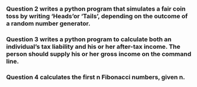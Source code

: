 ### Question 2 writes a python program that simulates a fair coin toss by writing ‘Heads’or ‘Tails’, depending on the outcome of a random number generator.
### Question 3 writes a python program to calculate both an individual’s tax liability and his or her after-tax income. The person should supply his or her gross income on the command line.
### Question 4 calculates the first n Fibonacci numbers, given n.
